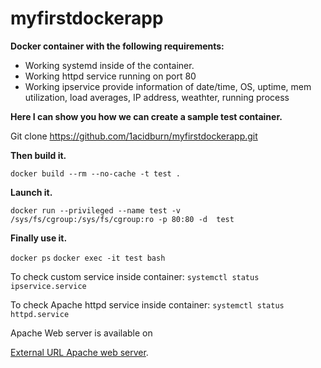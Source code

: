 # myfirstdockerapp

**Docker container with the following requirements:**

  - Working systemd inside of the container.
  - Working httpd service running on port 80
  - Working ipservice provide information of date/time, OS, uptime, mem utilization, load averages, IP address, weathter, running process

**Here I can show you how we can create a sample test container.**

Git clone https://github.com/1acidburn/myfirstdockerapp.git

**Then build it.**

```docker build --rm --no-cache -t test .```

**Launch it.**

```docker run --privileged --name test -v /sys/fs/cgroup:/sys/fs/cgroup:ro -p 80:80 -d  test```

**Finally use it.**

 ```docker ps```
 ```docker exec -it test bash```

To check custom service inside container: ```systemctl status ipservice.service```

To check Apache httpd service inside container: ```systemctl status httpd.service```

Apache Web server is available on

[External URL Apache web server](http://104.40.205.113/).

